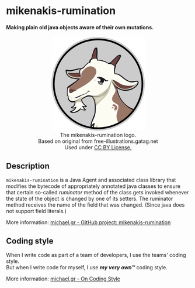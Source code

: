 # mikenakis-rumination
#### Making plain old java objects aware of their own mutations.

<p align="center">
<img title="mikenakis-rumination logo" src="mikenakis-rumination.svg" width="256"/><br/>
The mikenakis-rumination logo.<br/>
Based on original from free-illustrations.gatag.net<br/>
Used under <a href="https://creativecommons.org/licenses/by/3.0/us/">CC BY License.</a>
</p>

## Description

`mikenakis-rumination` is a Java Agent and associated class library that modifies the bytecode
of appropriately annotated java classes to ensure that certain so-called _ruminator_ method of the class gets
invoked whenever the state of the object is changed by one of its setters.
The ruminator method receives the name of the field that was changed. (Since java does not support field literals.)

More information: [michael.gr - GitHub project: mikenakis-rumination](https://blog.michael.gr/2018/04/github-project-mikenakis-rumination.html)

## Coding style

When I write code as part of a team of developers, I use the teams' coding style.  
But when I write code for myself, I use _**my very own™**_ coding style.

More information: [michael.gr - On Coding Style](http://blog.michael.gr/2018/04/on-coding-style.html)
